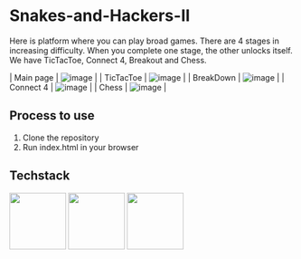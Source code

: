 # Snakes-and-Hackers-II

Here is platform where you can play broad games. There are 4 stages in increasing difficulty. When you complete one stage, the other unlocks itself.</br>
We have TicTacToe, Connect 4, Breakout and Chess.</br>



| Main page | ![image](https://user-images.githubusercontent.com/56976049/184529124-101a47cb-59d9-485f-9a90-57e80b01cecb.png) |
| TicTacToe | ![image](https://user-images.githubusercontent.com/56976049/184529134-811264df-fc01-433d-96c9-bb06fc559a18.png) |
| BreakDown | ![image](https://user-images.githubusercontent.com/56976049/184529142-40373a3b-b94c-458b-bd49-71fdf7e0ea0a.png) |
| Connect 4 | ![image](https://user-images.githubusercontent.com/56976049/184529148-8fe91d60-2388-4561-ade8-b01e04e354c2.png) |
| Chess | ![image](https://user-images.githubusercontent.com/56976049/184529152-2e863339-1551-41b0-a349-892a6141ac36.png) |

## Process to use
1. Clone the repository 
2. Run index.html in your browser

## Techstack
<code><img height="100" src="https://freeiconshop.com/wp-content/uploads/edd/html-outline.png"></code>
<code><img height="100" src="https://cdn-icons-png.flaticon.com/512/919/919826.png"></code>
<code><img height="100" src="https://icon-library.com/images/javascript-icon-png/javascript-icon-png-23.jpg"></code>
